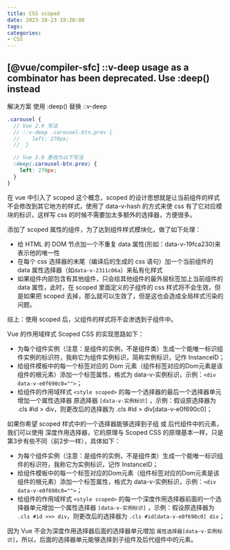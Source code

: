 ```yaml
---
title: CSS scoped
date: 2023-10-23 19:20:00
tags:
categories:
- CSS
---
```



## [@vue/compiler-sfc] ::v-deep usage as a combinator has been deprecated. Use :deep(<inner-selector>) instead
解决方案
使用 :deep() 替换 ::v-deep
```scss
.carousel {
  // Vue 2.0 写法
  // ::v-deep .carousel-btn.prev {
  //    left: 270px;
  //  }

  // Vue 3.0 更改为以下写法
  :deep(.carousel-btn.prev) {
    left: 270px;
  }
}
```
在 vue 中引入了 scoped 这个概念，scoped 的设计思想就是让当前组件的样式不会修改到其它地方的样式，使用了 data-v-hash 的方式来使 css 有了它对应模块的标识，这样写 css 的时候不需要加太多额外的选择器，方便很多。

添加了 scoped 属性的组件，为了达到组件样式模块化，做了如下处理：
- 给 HTML 的 DOM 节点加一个不重复 data 属性(形如：data-v-19fca230)来表示他的唯一性
- 在每个 css 选择器的末尾（编译后的生成的 css 语句）加一个当前组件的 data 属性选择器（如`data-v-2311c06a`）来私有化样式
- 如果组件内部包含有其他组件，只会给其他组件的最外层标签加上当前组件的 data 属性，此时，在 scoped 里面定义的子组件的 css 样式将不会生效，但是如果把 scoped 去掉，那么就可以生效了，但是这也会造成全局样式污染的问题。

综上：使用 scoped 后，父组件的样式将不会渗透到子组件中。


Vue 的作用域样式 Scoped CSS 的实现思路如下：
- 为每个组件实例（注意：是组件的实例，不是组件类）生成一个能唯一标识组件实例的标识符，我称它为组件实例标识，简称实例标识，记作 InstanceID；
- 给组件模板中的每一个标签对应的 Dom 元素（组件标签对应的Dom元素是该组件的根元素）添加一个标签属性，格式为 data-v-实例标识，示例：`<div data-v-e0f690c0="">`；
- 给组件的作用域样式 `<style scoped>` 的每一个选择器的最后一个选择器单元增加一个属性选择器 原选择器 `[data-v-实例标识]` ，示例：假设原选择器为 .cls #id > div，则更改后的选择器为 .cls #id > div[data-v-e0f690c0]；


如果你希望 scoped 样式中的一个选择器能够选择到子组 或 后代组件中的元素，我们可以使用 深度作用选择器，它的原理与 Scoped CSS 的原理基本一样，只是第3步有些不同（前2步一样），具体如下：
- 为每个组件实例（注意：是组件的实例，不是组件类）生成一个能唯一标识组件的标识符，我称它为实例标识，记作 InstanceID；
- 给组件模板中的每一个标签对应的Dom元素（组件标签对应的Dom元素是该组件的根元素）添加一个标签属性，格式为 data-v-实例标识，示例：`<div data-v-e0f690c0="">`；
- 给组件的作用域样式 `<style scoped>` 的每一个深度作用选择器前面的一个选择器单元增加一个属性选择器 `[data-v-实例标识]` ，示例：假设原选择器为 `.cls #id >>> div`，则更改后的选择器为 `.cls #id[data-v-e0f690c0] div`；

因为 Vue 不会为深度作用选择器后面的选择器单元增加 `属性选择器[data-v-实例标识]`，所以，后面的选择器单元能够选择到子组件及后代组件中的元素。

